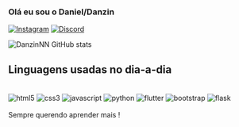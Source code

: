 ### Olá eu sou o Daniel/Danzin
[![Instagram](https://img.shields.io/badge/Instagram-E4405F?style=for-the-badge&logo=instagram&logoColor=white)](https://instagram.com/danzin.jpg)
[![Discord](https://img.shields.io/badge/Discord-5865F2?style=for-the-badge&logo=discord&logoColor=white)](https://discord.com/channels/@danzin77)

![DanzinNN GitHub stats](https://github-readme-stats.vercel.app/api?username=DanzinNN&show_icons=true&theme=dark)


## Linguagens usadas no dia-a-dia

<div style="display: inline_block"> <br/>
    <img align='center' alt="html5" src="https://img.shields.io/badge/HTML5-E34F26?style=for-the-badge&logo=html5&logoColor=white"/>
        <img align='center' alt="css3" src="https://img.shields.io/badge/CSS3-1572B6?style=for-the-badge&logo=css3&logoColor=white"/>
        <img align='center' alt="javascript" src="https://img.shields.io/badge/JavaScript-323330?style=for-the-badge&logo=javascript&logoColor=F7DF1E"/>
        <img align='center' alt="python" src="https://img.shields.io/badge/Python-3776AB?style=for-the-badge&logo=python&logoColor=white"/>
        <img align='center' alt="flutter" src="https://img.shields.io/badge/Flutter-%2302569B.svg?style=for-the-badge&logo=Flutter&logoColor=white"/>
        <img align="center" alt="bootstrap" src="https://img.shields.io/badge/bootstrap-%238511FA.svg?style=for-the-badge&logo=bootstrap&logoColor=white"/>
        <img align="center" alt="flask" src="https://img.shields.io/badge/flask-%238511FA.svg?style=for-the-badge&logo=flaskp&logoColor=white"/>
    

</div><br/>
Sempre querendo aprender mais !
